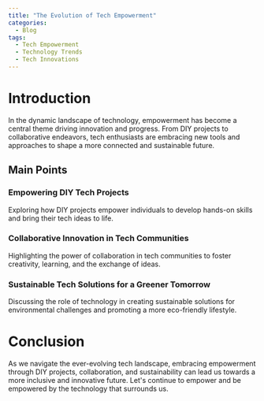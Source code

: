 ```yaml
---
title: "The Evolution of Tech Empowerment"
categories:
  - Blog
tags:
  - Tech Empowerment
  - Technology Trends
  - Tech Innovations
---
```


# Introduction
In the dynamic landscape of technology, empowerment has become a central theme driving innovation and progress. From DIY projects to collaborative endeavors, tech enthusiasts are embracing new tools and approaches to shape a more connected and sustainable future.

## Main Points

### Empowering DIY Tech Projects
Exploring how DIY projects empower individuals to develop hands-on skills and bring their tech ideas to life.

### Collaborative Innovation in Tech Communities
Highlighting the power of collaboration in tech communities to foster creativity, learning, and the exchange of ideas.

### Sustainable Tech Solutions for a Greener Tomorrow
Discussing the role of technology in creating sustainable solutions for environmental challenges and promoting a more eco-friendly lifestyle.

# Conclusion
As we navigate the ever-evolving tech landscape, embracing empowerment through DIY projects, collaboration, and sustainability can lead us towards a more inclusive and innovative future. Let's continue to empower and be empowered by the technology that surrounds us.